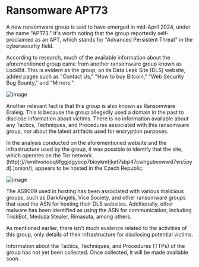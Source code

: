 # Ransomware APT73

A new ransomware group is said to have emerged in mid-April 2024, under the name "APT73." It's worth noting that the group reportedly self-proclaimed as an APT, which stands for "Advanced Persistent Threat" in the cybersecurity field.

According to research, much of the available information about the aforementioned group came from another ransomware group known as LockBit. This is evident as the group, on its Data Leak Site (DLS) website, added pages such as "Contact Us," "How to buy Bitcoin," "Web Security Bug Bounty," and "Mirrors."

![image](https://github.com/crocodyli/ThreatActors-TTPs/assets/113185400/bb3aaed8-5ebd-4968-beec-307960b53e24)

Another relevant fact is that this group is also known as Ransomware Eraleig. This is because the group allegedly used a domain in the past to disclose information about victims. There is no information available about any Tactics, Techniques, and Procedures associated with this ransomware group, nor about the latest artifacts used for encryption purposes.

In the analysis conducted on the aforementioned website and the infrastructure used by the group, it was possible to identify that the site, which operates on the Tor network (http[:]//wn6vonooq6fggjdgyocp7bioykmfjket7sbp47cwhgubvowwd7ws5pyd[.]onion/), appears to be hosted in the Czech Republic.

![image](https://github.com/crocodyli/ThreatActors-TTPs/assets/113185400/371885f0-cf9f-4508-b92c-6da3b55c0ebf)

The AS9009 used in hosting has been associated with various malicious groups, such as DarkAngels, Vice Society, and other ransomware groups that used the ASN for hosting their DLS websites. Additionally, other malware has been identified as using the ASN for communication, including TrickBot, Meduza Stealer, Rimasuta, among others.

As mentioned earlier, there isn't much evidence related to the activities of this group, only details of their infrastructure for disclosing potential victims.

Information about the Tactics, Techniques, and Procedures (TTPs) of the group has not yet been collected. Once collected, it will be made available soon.
